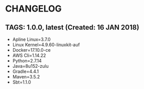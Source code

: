# CHANGELOG

## TAGS: 1.0.0, latest (Created: 16 JAN 2018)

* Apline Linux=3.7.0
* Linux Kernel=4.9.60-linuxkit-auf
* Docker=17.10.0-ce
* AWS Cli=1.14.22
* Python=2.7.14
* Java=8u152-zulu
* Gradle=4.4.1
* Maven=3.5.2
* Sbt=1.1.0